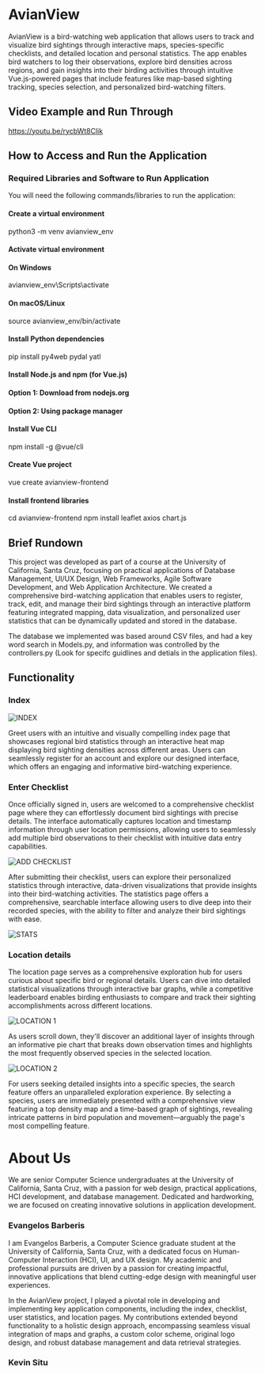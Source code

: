# AvianView
AvianView is a bird-watching web application that allows users to track and visualize bird sightings through interactive maps, species-specific checklists, and detailed location and personal statistics. The app enables bird watchers to log their observations, explore bird densities across regions, and gain insights into their birding activities through intuitive Vue.js-powered pages that include features like map-based sighting tracking, species selection, and personalized bird-watching filters.

## Video Example and Run Through
https://youtu.be/rycbWt8Clik 

## How to Access and Run the Application

### Required Libraries and Software to Run Application 
You will need the following commands/libraries to run the application:
#### Create a virtual environment
python3 -m venv avianview_env

#### Activate virtual environment
#### On Windows
avianview_env\Scripts\activate
#### On macOS/Linux
source avianview_env/bin/activate

#### Install Python dependencies
pip install py4web pydal yatl

#### Install Node.js and npm (for Vue.js)
#### Option 1: Download from nodejs.org
#### Option 2: Using package manager

#### Install Vue CLI
npm install -g @vue/cli

#### Create Vue project
vue create avianview-frontend

#### Install frontend libraries
cd avianview-frontend
npm install leaflet axios chart.js

## Brief Rundown 
This project was developed as part of a course at the University of California, Santa Cruz, focusing on practical applications of Database Management, UI/UX Design, Web Frameworks, Agile Software Development, and Web Application Architecture. We created a comprehensive bird-watching application that enables users to register, track, edit, and manage their bird sightings through an interactive platform featuring integrated mapping, data visualization, and personalized user statistics that can be dynamically updated and stored in the database.

The database we implemented was based around CSV files, and had a key word search in Models.py, and information was controlled by the controllers.py (Look for specifc guidlines and detials in the application files).

## Functionality

### Index
![INDEX](Images/Index.png)

Greet users with an intuitive and visually compelling index page that showcases regional bird statistics through an interactive heat map displaying bird sighting densities across different areas. Users can seamlessly register for an account and explore our designed interface, which offers an engaging and informative bird-watching experience.
### Enter Checklist
Once officially signed in, users are welcomed to a comprehensive checklist page where they can effortlessly document bird sightings with precise details. The interface automatically captures location and timestamp information through user location permissions, allowing users to seamlessly add multiple bird observations to their checklist with intuitive data entry capabilities.

![ADD CHECKLIST](Images/Add-Checklist.png)

After submitting their checklist, users can explore their personalized statistics through interactive, data-driven visualizations that provide insights into their bird-watching activities. The statistics page offers a comprehensive, searchable interface allowing users to dive deep into their recorded species, with the ability to filter and analyze their bird sightings with ease.

![STATS](Images/Stats.png)
### Location details

The location page serves as a comprehensive exploration hub for users curious about specific bird or regional details. Users can dive into detailed statistical visualizations through interactive bar graphs, while a competitive leaderboard enables birding enthusiasts to compare and track their sighting accomplishments across different locations.

![LOCATION 1](Images/Location1.png)

As users scroll down, they'll discover an additional layer of insights through an informative pie chart that breaks down observation times and highlights the most frequently observed species in the selected location.

![LOCATION 2](Images/Location2.png)

For users seeking detailed insights into a specific species, the search feature offers an unparalleled exploration experience. By selecting a species, users are immediately presented with a comprehensive view featuring a top density map and a time-based graph of sightings, revealing intricate patterns in bird population and movement—arguably the page's most compelling feature.

# About Us

We are senior Computer Science undergraduates at the University of California, Santa Cruz, with a passion for web design, practical applications, HCI development, and database management. Dedicated and hardworking, we are focused on creating innovative solutions in application development.

### Evangelos Barberis

I am Evangelos Barberis, a Computer Science graduate student at the University of California, Santa Cruz, with a dedicated focus on Human-Computer Interaction (HCI), UI, and UX design. My academic and professional pursuits are driven by a passion for creating impactful, innovative applications that blend cutting-edge design with meaningful user experiences.

In the AvianView project, I played a pivotal role in developing and implementing key application components, including the index, checklist, user statistics, and location pages. My contributions extended beyond functionality to a holistic design approach, encompassing seamless visual integration of maps and graphs, a custom color scheme, original logo design, and robust database management and data retrieval strategies.

### Kevin Situ






